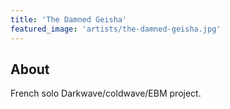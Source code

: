 ```yaml
---
title: 'The Damned Geisha'
featured_image: 'artists/the-damned-geisha.jpg'
---
```


## About

French solo Darkwave/coldwave/EBM project.
